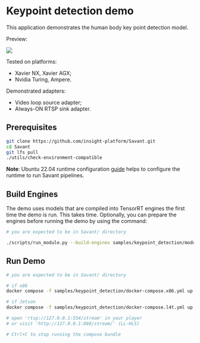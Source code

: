 # Keypoint detection demo

This application demonstrates the human body key point detection model.

Preview:

![](assets/shuffle_dance.webp)

Tested on platforms:

- Xavier NX, Xavier AGX;
- Nvidia Turing, Ampere.

Demonstrated adapters:

- Video loop source adapter;
- Always-ON RTSP sink adapter.

## Prerequisites

```bash
git clone https://github.com/insight-platform/Savant.git
cd Savant
git lfs pull
./utils/check-environment-compatible
```

**Note**: Ubuntu 22.04 runtime configuration [guide](https://insight-platform.github.io/Savant/develop/getting_started/0_configure_prod_env.html) helps to configure the runtime to run Savant pipelines.

## Build Engines

The demo uses models that are compiled into TensorRT engines the first time the demo is run. This takes time. Optionally, you can prepare the engines before running the demo by using the command:

```bash
# you are expected to be in Savant/ directory

./scripts/run_module.py --build-engines samples/keypoint_detection/module.yml
```

## Run Demo

```bash
# you are expected to be in Savant/ directory

# if x86
docker compose -f samples/keypoint_detection/docker-compose.x86.yml up

# if Jetson
docker compose -f samples/keypoint_detection/docker-compose.l4t.yml up

# open 'rtsp://127.0.0.1:554/stream' in your player
# or visit 'http://127.0.0.1:888/stream/' (LL-HLS)

# Ctrl+C to stop running the compose bundle
```
